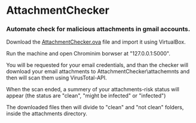 # AttachmentChecker
<h3>Automate check for malicious attachments in gmail accounts.</h3>

Download the [AttachmentChecker.ova](https://drive.google.com/open?id=1W8x5qvrkv5XosSF_ug_a4cm39mjwCJoy) file and import it using VirtualBox.

Run the machine and open Chrominim borwser at "127.0.0.1:5000".

You will be requested for your email credentials, and than the checker will download your email attachments to AttachmentChecker\attachemnts and then will scan them using VirusTotal-API.

When the scan ended, a summery of your attachments-risk status will appear (the status are "clean", "might be infected" or "infected")

The downloaded files then will divide to "clean" and "not clean" folders, inside the attachments directory.
